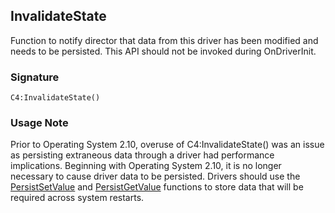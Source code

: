 ## InvalidateState

Function to notify director that data from this driver has been modified and needs to be persisted. This API should not be invoked during OnDriverInit.


### Signature

`C4:InvalidateState()`


### Usage Note

Prior to Operating System 2.10, overuse of C4:InvalidateState() was an issue as persisting extraneous data through a driver had performance implications. Beginning with Operating System 2.10, it is no longer necessary to cause driver data to be persisted. Drivers should use the [PersistSetValue][1] and [PersistGetValue][2] functions to store data that will be required across system restarts.

[1]:	https://snap-one.github.io/docs-driverworks-api/#persistsetvalue
[2]:	https://snap-one.github.io/docs-driverworks-api/#persistgetvalue